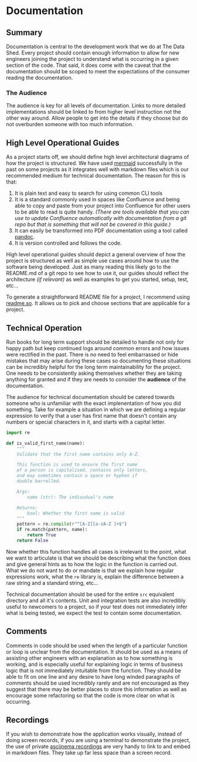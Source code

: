 # Documentation

## Summary

Documentation is central to the development work that we do at The Data Shed.
Every project should contain enough information to allow for new engineers
joining the project to understand what is occurring in a given section of the
code. That said, it does come with the caveat that the documentation should be
scoped to meet the expectations of the consumer reading the documentation.

### The Audience

The audience is key for all levels of documentation. Links to more detailed
implementations should be linked to from higher level instruction not the other
way around. Allow people to get into the details if they choose but do not
overburden someone with too much information.

## High Level Operational Guides

As a project starts off, we should define high level architectural diagrams of
how the project is structured. We have used
[mermaid](https://mermaid-js.github.io/) successfully in the past on some
projects as it integrates well with markdown files which is our recommended
medium for technical documentation. The reason for this is that:

1. It is plain text and easy to search for using common CLI tools
2. It is a standard commonly used in spaces like Confluence and being able to
   copy and paste from your project into Confluence for other users to be able
   to read is quite handy. _(There are tools available that you can use to
   update Confluence automatically with documentation from a git repo but that
   is something that will not be covered in this guide.)_
3. It can easily be transformed into PDF documentation using a tool called
   [pandoc](https://pandoc.org/).
4. It is version controlled and follows the code.

High level operational guides should depict a general overview of how the
project is structured as well as simple use cases around how to use the software
being developed. Just as many reading this likely go to the README.md of a git
repo to see how to use it, our guides should reflect the architecture _(if
relevant)_ as well as examples to get you started, setup, test, etc...

To generate a straightforward README file for a project, I recommend using
[readme.so](https://readme.so/editor). It allows us to pick and choose sections
that are applicable for a project.

## Technical Operation

Run books for long term support should be detailed to handle not only for happy
path but keep continued logs around common errors and how issues were rectified
in the past. There is no need to feel embarrassed or hide mistakes that may
arise during these cases so documenting these situations can be incredibly
helpful for the long term maintainability for the project. One needs to be
consistently asking themselves whether they are taking anything for granted and
if they are needs to consider the **audience** of the documentation.

The audience for technical documentation should be catered towards someone who
is unfamiliar with the exact implenentation of how you did something. Take for
example a situation in which we are defining a regular expression to verify that
a user has first name that doesn't contain any numbers or special characters in
it, and starts with a capital letter.

```python
import re

def is_valid_first_name(name):
    """
    Validate that the first name contains only A-Z.

    This function is used to ensure the first name
    of a person is capitalised, contains only letters,
    and may sometimes contain a space or hyphen if
    double barrelled.

    Args:
        name (str): The indivudual's name

    Returns:
        bool: Whether the first name is valid
    """
    pattern = re.compile(r"^[A-Z][a-zA-Z ]+$")
    if re.match(pattern, name):
        return True
    return False
```

Now whether this function handles all cases is irrelevant to the point, what we
want to articulate is that we should be describing what the function does and
give general hints as to how the logic in the function is carried out. What we
do not want to do or mandate is that we explain how regular expressions work,
what the `re` library is, explain the difference between a raw string and a
standard string, etc...

Technical documentation should be used for the entire `src` equivalent directory
and all it's contents. Unit and integration tests are also incredibly useful to
newcomers to a project, so if your test does not immediately infer what is being
tested, we expect the test to contain some documentation.

## Comments

Comments in code should be used when the length of a particular function or loop
is unclear from the documentation. It should be used as a means of assisting
other engineers with an explanation as to how something is working, and is
especially useful for explaining logic in terms of business logic that is not
immediately intuitable from the function. They should be able to fit on one line
and any desire to have long winded paragraphs of comments should be used
incredibly rarely and are not encouraged as they suggest that there may be
better places to store this information as well as encourage some refactoring so
that the code is more clear on what is occurring.

## Recordings

If you wish to demonstrate how the application works visually, instead of doing
screen records, if you are using a terminal to demonstrate the project, the use
of private [asciinema recordings](https://asciinema.org/) are very handy to link
to and embed in markdown files. They take up far less space than a screen
record.
